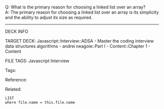 Q: What is the primary reason for choosing a linked list over an array?  
A: The primary reason for choosing a linked list over an array is its simplicity and the ability to adjust its size as required.
<!--ID: 1690032123797-->

---

DECK INFO

TARGET DECK: Javascript::Interview::ADSA - Master the coding interview data structures algorithms - andrei neagoie::Part I - Content::Chapter 1 - Content

FILE TAGS: Javascript Interview

Tags:

Reference:

Related:

```dataview
LIST
where file.name = this.file.name
```
